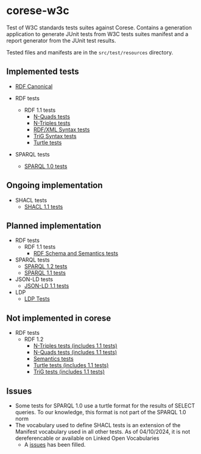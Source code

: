 # corese-w3c

Test of W3C standards tests suites against Corese. Contains a generation application to generate JUnit tests from W3C tests suites manifest and a report generator from the JUnit test results.

Tested files and manifests are in the `src/test/resources` directory.

## Implemented tests

- [RDF Canonical](https://w3c.github.io/rdf-canon/tests/)

- RDF tests
  - RDF 1.1 tests
    - [N-Quads tests](https://w3c.github.io/rdf-tests/rdf/rdf11/rdf-n-quads/)
    - [N-Triples tests](https://w3c.github.io/rdf-tests/rdf/rdf11/rdf-n-triples/)
    - [RDF/XML Syntax tests](https://w3c.github.io/rdf-tests/rdf/rdf11/rdf-xml/)
    - [TriG Syntax tests](https://w3c.github.io/rdf-tests/rdf/rdf11/rdf-trig/)
    - [Turtle tests](https://w3c.github.io/rdf-tests/rdf/rdf11/rdf-turtle/)
- SPARQL tests
  - [SPARQL 1.0 tests](https://w3c.github.io/rdf-tests/sparql/sparql10)

## Ongoing implementation

- SHACL tests
  - [SHACL 1.1 tests](https://w3c.github.io/data-shapes/data-shapes-test-suite/)
  
## Planned implementation

- RDF tests
  - RDF 1.1 tests
    - [RDF Schema and Semantics tests](https://w3c.github.io/rdf-tests/rdf/rdf11/rdf-mt/)
- SPARQL tests
  - [SPARQL 1.2 tests](https://w3c.github.io/rdf-tests/sparql/sparql12)
  - [SPARQL 1.1 tests](https://w3c.github.io/rdf-tests/sparql/sparql11)
- JSON-LD tests
  - [JSON-LD 1.1 tests](https://json-ld.github.io/json-ld.org/test-suite/reports/)
- LDP
  - [LDP Tests](https://w3c.github.io/ldp-testsuite/)

## Not implemented in corese

- RDF tests
  - RDF 1.2
    - [N-Triples tests (includes 1.1 tests)](https://w3c.github.io/rdf-tests/rdf/rdf12/rdf-n-triples)
    - [N-Quads tests (includes 1.1 tests)](https://w3c.github.io/rdf-tests/rdf/rdf12/rdf-n-quads)
    - [Semantics tests](https://w3c.github.io/rdf-tests/rdf/rdf12/rdf-semantics)
    - [Turtle tests (includes 1.1 tests)](https://w3c.github.io/rdf-tests/rdf/rdf12/rdf-turtle)
    - [TriG tests (includes 1.1 tests)](https://w3c.github.io/rdf-tests/rdf/rdf12/rdf-trig)
  
## Issues

- Some tests for SPARQL 1.0 use a turtle format for the results of SELECT queries. To our knowledge, this format is not part of the SPARQL 1.0 norm
- The vocabulary used to define SHACL tests is an extension of the Manifest vocabulary used in all other tests. As of 04/10/2024, it is not dereferencable or available on Linked Open Vocabularies
  - A [issues](https://github.com/w3c/shacl/issues/86) has been filled.
